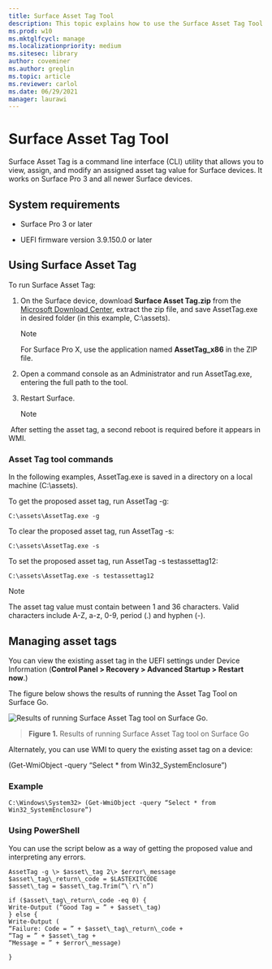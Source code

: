 ```yaml
---
title: Surface Asset Tag Tool
description: This topic explains how to use the Surface Asset Tag Tool.
ms.prod: w10
ms.mktglfcycl: manage
ms.localizationpriority: medium
ms.sitesec: library
author: coveminer
ms.author: greglin
ms.topic: article
ms.reviewer: carlol
ms.date: 06/29/2021
manager: laurawi
---
```


# Surface Asset Tag Tool

Surface Asset Tag is a command line interface (CLI) utility
that allows you to view, assign, and modify an assigned asset tag value
for Surface devices. It works on Surface Pro 3 and all newer Surface devices.

## System requirements

- Surface Pro 3 or later

- UEFI firmware version 3.9.150.0 or later

## Using Surface Asset Tag

To run Surface Asset Tag:

1. On the Surface device, download **Surface Asset Tag.zip** from the [Microsoft Download
    Center](https://www.microsoft.com/download/details.aspx?id=46703),
    extract the zip file, and save AssetTag.exe in desired folder (in
    this example, C:\\assets).

    > [!NOTE]
    > For Surface Pro X, use the application named **AssetTag_x86**  in the ZIP file.

2. Open a command console as an Administrator and run AssetTag.exe,
    entering the full path to the tool.

3. Restart Surface.

   > [!NOTE]
​​   After setting the asset tag, a second reboot is required before it appears in WMI.

### Asset Tag tool commands

In the following examples, AssetTag.exe is saved in a directory on a local machine (C:\assets).

To get the proposed asset tag, run AssetTag -g:

   ```
 C:\assets\AssetTag.exe -g
  ```

 To clear the proposed asset tag, run AssetTag -s:

   ```
C:\assets\AssetTag.exe -s
  ```

To set the proposed asset tag, run AssetTag -s testassettag12:

```
C:\assets\AssetTag.exe -s testassettag12
```

>[!NOTE]
>The asset tag value must contain between 1 and 36 characters. Valid characters include A-Z, a-z, 0-9, period (.) and hyphen (-).

## Managing asset tags

You can view the existing asset tag in the UEFI settings under Device
Information (**Control Panel > Recovery > Advanced Startup > Restart
now**.)

The figure below shows the results of running the Asset Tag Tool on
Surface Go.

![Results of running Surface Asset Tag tool on Surface Go.
](images/assettag-fig1.png)

> **Figure 1.** Results of running Surface Asset Tag tool on Surface Go

Alternately, you can use WMI to query the existing asset tag on a device:

(Get-WmiObject -query “Select * from Win32_SystemEnclosure”)

### Example

   ```
C:\Windows\System32> (Get-WmiObject -query “Select * from Win32_SystemEnclosure”)
  ```
  
### Using PowerShell

You can use the script below as a way of getting the proposed value and
interpreting any errors.

 ```
AssetTag -g \> $asset\_tag 2\> $error\_message  
$asset\_tag\_return\_code = $LASTEXITCODE  
$asset\_tag = $asset\_tag.Trim(“\`r\`n”)

if ($asset\_tag\_return\_code -eq 0) {  
Write-Output (“Good Tag = ” + $asset\_tag)  
} else {  
Write-Output (  
“Failure: Code = ” + $asset\_tag\_return\_code +  
“Tag = ” + $asset\_tag +  
“Message = ” + $error\_message)

}
 ```

